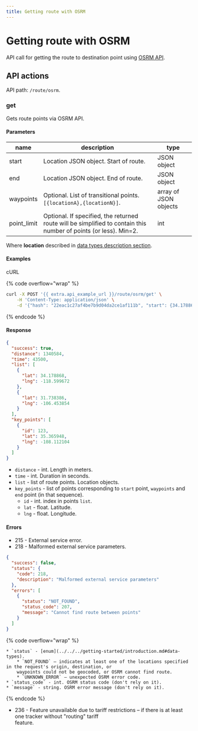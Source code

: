 ```yaml
---
title: Getting route with OSRM
---
```


# Getting route with OSRM

API call for getting the route to destination point using [OSRM API](https://github.com/Project-OSRM/osrm-backend/wiki/Server-api#requesting-routes).

## API actions

API path: `/route/osrm`.

### get

Gets route points via OSRM API.

#### Parameters

| name         | description                                                                                                      | type                  |
| ------------ | ---------------------------------------------------------------------------------------------------------------- | --------------------- |
| start        | Location JSON object. Start of route.                                                                            | JSON object           |
| end          | Location JSON object. End of route.                                                                              | JSON object           |
| waypoints    | Optional. List of transitional points. `[{locationA},{locationN}]`.                                              | array of JSON objects |
| point\_limit | Optional. If specified, the returned route will be simplified to contain this number of points (or less). Min=2. | int                   |

Where **location** described in [data types description section](../../../#data-types).

#### Examples

cURL

{% code overflow="wrap" %}
```sh
curl -X POST '{{ extra.api_example_url }}/route/osrm/get' \
    -H 'Content-Type: application/json' \
    -d '{"hash": "22eac1c27af4be7b9d04da2ce1af111b", "start": {34.178868, "lng": -118.599672}, "end": {35.365948, "lng": -108.112104}}'
```
{% endcode %}

#### Response

```json
{
  "success": true,
  "distance": 1340584,
  "time": 43500,
  "list": [
    {
      "lat": 34.178868,
      "lng": -118.599672
    },
    {
      "lat": 31.738386,
      "lng": -106.453854
    }
  ],
  "key_points": [
    {
      "id": 123,
      "lat": 35.365948,
      "lng": -108.112104
    }
  ]
}
```

* `distance` - int. Length in meters.
* `time` - int. Duration in seconds.
* `list` - list of route points. Location objects.
* `key_points` - list of points corresponding to `start` point, `waypoints` and `end` point (in that sequence).
  * `id` - int. index in points `list`.
  * `lat` - float. Latitude.
  * `lng` - float. Longitude.

#### Errors

* 215 - External service error.
* 218 - Malformed external service parameters.

```json
{
  "success": false,
  "status": {
    "code": 218,
    "description": "Malformed external service parameters"
  },
  "errors": [
    {
      "status": "NOT_FOUND",
      "status_code": 207,
      "message": "Cannot find route between points"
    }
  ]
}
```

{% code overflow="wrap" %}
```
* `status` - [enum](../../../getting-started/introduction.md#data-types).
    * `NOT_FOUND` – indicates at least one of the locations specified in the request's origin, destination, or 
    waypoints could not be geocoded, or OSRM cannot find route.
    * `UNKNOWN_ERROR` – unexpected OSRM error code.
* `status_code` - int. OSRM status code (don't rely on it).
* `message` - string. OSRM error message (don't rely on it).
```
{% endcode %}

* 236 - Feature unavailable due to tariff restrictions – if there is at least one tracker without "routing" tariff\
  feature.
